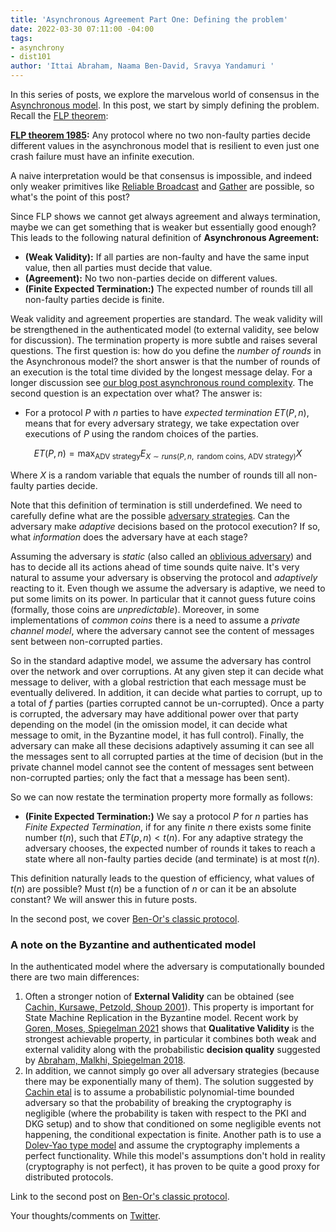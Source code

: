 ```yaml
---
title: 'Asynchronous Agreement Part One: Defining the problem'
date: 2022-03-30 07:11:00 -04:00
tags:
- asynchrony
- dist101
author: 'Ittai Abraham, Naama Ben-David, Sravya Yandamuri '
---
```


In this series of posts, we explore the marvelous world of consensus in the [Asynchronous model](https://decentralizedthoughts.github.io/2019-06-01-2019-5-31-models/). In this post, we start by simply defining the problem. Recall the  [FLP theorem](https://decentralizedthoughts.github.io/2019-12-15-asynchrony-uncommitted-lower-bound/):


**[FLP theorem 1985](https://groups.csail.mit.edu/tds/papers/Lynch/jacm85.pdf):** Any protocol where no two non-faulty parties decide different values in the asynchronous model that is resilient to even just one crash failure must have an infinite execution.

A naive interpretation would be that consensus is impossible, and indeed only weaker primitives like [Reliable Broadcast](https://decentralizedthoughts.github.io/2020-09-19-living-with-asynchrony-brachas-reliable-broadcast/) and [Gather](https://decentralizedthoughts.github.io/2021-03-26-living-with-asynchrony-the-gather-protocol/) are possible, so what's the point of this post?

Since FLP shows we cannot get always agreement and always termination, maybe we can get something that is weaker but essentially good enough? This leads to the following natural definition of **Asynchronous Agreement:**
* **(Weak Validity):** If all parties are non-faulty and have the same input value, then all parties must decide that value.
* **(Agreement):** No two non-parties decide on different values.
* **(Finite Expected Termination:)** The expected number of rounds till all non-faulty parties decide is finite.

Weak validity and agreement properties are standard. The weak validity will be strengthened in the authenticated model (to external validity, see below for discussion). The termination property is more subtle and raises several questions. The first question is: how do you define the *number of rounds* in the Asynchronous model? the short answer is that the number of rounds of an execution is the total time divided by the longest message delay. For a longer discussion see [our blog post asynchronous round complexity](https://decentralizedthoughts.github.io/2021-09-29-the-round-complexity-of-reliable-broadcast/). The second question is an expectation over what? The answer is:
* For a protocol $P$ with $n$ parties to have *expected termination* $ET(P,n)$, means that for every adversary strategy, we take expectation over executions of $P$ using the random choices of the parties.

$$
ET(P,n)= \max_{\text{ADV strategy}} E_{X \sim runs(P,n,\text{ random coins, ADV strategy})} X 
$$

Where $X$ is a random variable that equals the number of rounds till all non-faulty parties decide.

Note that this definition of termination is still underdefined. We need to carefully define what are the possible [adversary strategies](https://decentralizedthoughts.github.io/2019-06-07-modeling-the-adversary/). Can the adversary make *adaptive* decisions based on the protocol execution? If so, what *information* does the adversary have at each stage? 

Assuming the adversary is *static* (also called an [oblivious adversary](https://www.math.ias.edu/~avi/PUBLICATIONS/MYPAPERS/BORODIN/paper.pdf)) and has to decide all its actions ahead of time sounds quite naive. It's very natural to assume your adversary is observing the protocol and *adaptively* reacting to it. Even though we assume the adversary is adaptive, we need to put some limits on its power. In particular that it cannot guess future coins (formally, those coins are *unpredictable*). Moreover, in some implementations of *common coins* there is a need to assume a *private channel model*, where the adversary cannot see the content of messages sent between non-corrupted parties.

So in the standard adaptive model, we assume the adversary has control over the network and over corruptions. At any given step it can decide what message to deliver, with a global restriction that each message must be eventually delivered. In addition, it can decide what parties to corrupt, up to a total of $f$ parties (parties corrupted cannot be un-corrupted). Once a party is corrupted, the adversary may have additional power over that party depending on the model (in the omission model, it can decide what message to omit, in the Byzantine model, it has full control). Finally, the adversary can make all these decisions adaptively assuming it can see all the messages sent to all corrupted parties at the time of decision (but in the private channel model cannot see the content of messages sent between non-corrupted parties; only the fact that a message has been sent).

So we can now restate the termination property more formally as follows:
* **(Finite Expected Termination:)** We say a protocol $P$ for $n$ parties has *Finite Expected Termination*, if for any finite $n$ there exists some finite number $t(n)$, such that $ET(p,n)<t(n)$. For any adaptive strategy the adversary chooses, the expected number of rounds it takes to reach a state where all non-faulty parties decide (and terminate) is at most $t(n)$.

This definition naturally leads to the question of efficiency, what values of $t(n)$ are possible? Must $t(n)$ be a function of $n$ or can it be an absolute constant? We will answer this in future posts.

In the second post, we cover [Ben-Or's classic protocol](https://decentralizedthoughts.github.io/2022-03-30-asynchronous-agreement-part-two-ben-ors-protocol/).

### A note on the Byzantine and authenticated model
In the authenticated model where the adversary is computationally bounded there are two main differences:
1. Often a stronger notion of **External Validity** can be obtained (see [Cachin, Kursawe, Petzold, Shoup 2001](https://www.iacr.org/archive/crypto2001/21390524.pdf)). This property is important for State Machine Replication in the Byzantine model. Recent work by [Goren, Moses, Spiegelman 2021](https://arxiv.org/pdf/2011.04719.pdf) shows that **Qualitative Validity** is the strongest achievable property, in particular it combines both weak and external validity along with the probabilistic **decision quality** suggested by [Abraham, Malkhi, Spiegelman 2018](https://arxiv.org/pdf/1811.01332.pdf). 
2. In addition, we cannot simply go over all adversary strategies (because there may be exponentially many of them). The solution suggested by [Cachin etal](https://www.iacr.org/archive/crypto2001/21390524.pdf) is to assume a probabilistic polynomial-time bounded adversary so that the probability of breaking the cryptography is negligible (where the probability is taken with respect to the PKI and DKG setup) and to show that conditioned on some negligible events not happening, the conditional expectation is finite. Another path is to use a [Dolev-Yao type model](https://cseweb.ucsd.edu/classes/sp05/cse208/lec-dolevyao.html) and assume the cryptography implements a perfect functionality. While this model's assumptions don't hold in reality (cryptography is not perfect), it has proven to be quite a good proxy for distributed protocols. 



Link to the second post on [Ben-Or's classic protocol](https://decentralizedthoughts.github.io/2022-03-30-asynchronous-agreement-part-two-ben-ors-protocol/).

Your thoughts/comments on [Twitter](https://twitter.com/ittaia/status/1509178038919077891?s=20&t=fAtKRZZronoJUDA2PtDEWw).
